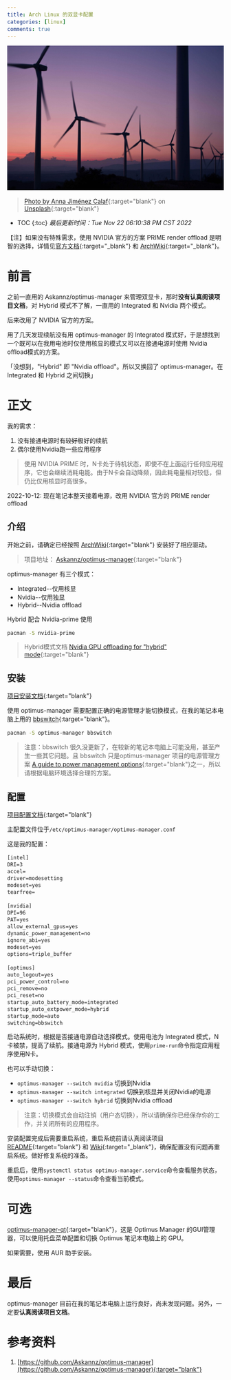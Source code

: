 ```yaml
---
title: Arch Linux 的双显卡配置
categories: [linux]
comments: true
---
```


<a data-fancybox="gallery" href="../assets/img/post/optimus/image01.jpg"><img src="../assets/img/post/optimus/image01.jpg">

> Photo by [Anna Jiménez Calaf](https://unsplash.com/@annajimenez?utm_source=unsplash&utm_medium=referral&utm_content=creditCopyText){:target="blank"} on [Unsplash](https://unsplash.com/?utm_source=unsplash&utm_medium=referral&utm_content=creditCopyText){:target="blank"}  

* TOC
{:toc}
*最后更新时间：Tue Nov 22 06:10:38 PM CST 2022*

【注】如果没有特殊需求，使用 NVIDIA 官方的方案 PRIME render offload 是明智的选择，详情见[官方文档](http://download.nvidia.com/XFree86/Linux-x86_64/525.53/README/primerenderoffload.html){:target="_blank"} 和 [ArchWiki](https://wiki.archlinux.org/title/PRIME#PRIME_render_offload){:target="_blank"}。

# 前言

之前一直用的 Askannz/optimus-manager 来管理双显卡，那时**没有认真阅读项目文档**，对 Hybrid 模式不了解，一直用的 Integrated 和 Nvidia 两个模式。

后来改用了 NVIDIA 官方的方案。

用了几天发现续航没有用 optimus-manager 的 Integrated 模式好，于是想找到一个既可以在我用电池时仅使用核显的模式又可以在接通电源时使用 Nvidia offload模式的方案。

<span class="spoiler" >「没想到，"Hybrid" 即 "Nvidia offload"。所以又换回了 optimus-manager。在 Integrated 和 Hybrid 之间切换」</span>

# 正文

我的需求：

1. 没有接通电源时有~~较好~~极好的续航
3. 偶尔使用Nvidia跑一些应用程序

> 使用 NVIDIA PRIME 时，N卡处于待机状态，即使不在上面运行任何应用程序，它也会继续消耗电能。由于N卡会自动降频，因此耗电量相对较低，但仍比仅用核显时高很多。

2022-10-12: 现在笔记本整天接着电源，改用 NVIDIA 官方的 PRIME render offload

## 介绍

开始之前，请确定已经按照 [ArchWiki](https://wiki.archlinux.org/title/NVIDIA){:target="blank"} 安装好了相应驱动。

> 项目地址： [Askannz/optimus-manager]( https://github.com/Askannz/optimus-manager){:target="blank"}

optimus-manager 有三个模式：

- Integrated--仅用核显
- Nvidia--仅用独显
- Hybrid--Nvidia offload

Hybrid 配合 Nvidia-prime 使用

```bash
pacman -S nvidia-prime
```

> Hybrid模式文档 [Nvidia GPU offloading for "hybrid" mode](https://github.com/Askannz/optimus-manager/wiki/Nvidia-GPU-offloading-for-%22hybrid%22-mode){:target="blank"}

## 安装

[项目安装文档](https://github.com/Askannz/optimus-manager#installation){:target="blank"}

使用 optimus-manager 需要配置正确的电源管理才能切换模式，在我的笔记本电脑上用的 [bbswitch](https://github.com/Bumblebee-Project/bbswitch){:target="blank"}。

```bash
pacman -S optimus-manager bbswitch
```

> 注意：bbswitch 很久没更新了，在较新的笔记本电脑上可能没用，甚至产生一些其它问题。且 bbswitch 只是optimus-manager 项目的电源管理方案 [A guide  to power management options](https://github.com/Askannz/optimus-manager/wiki/A-guide--to-power-management-options){:target="blank"}之一，所以请根据电脑环境选择合理的方案。

## 配置

[项目配置文档](https://github.com/Askannz/optimus-manager/#configuration){:target="blank"}

主配置文件位于`/etc/optimus-manager/optimus-manager.conf`

这是我的配置：

```
[intel]
DRI=3
accel=
driver=modesetting
modeset=yes
tearfree=

[nvidia]
DPI=96
PAT=yes
allow_external_gpus=yes
dynamic_power_management=no
ignore_abi=yes
modeset=yes
options=triple_buffer

[optimus]
auto_logout=yes
pci_power_control=no
pci_remove=no
pci_reset=no
startup_auto_battery_mode=integrated
startup_auto_extpower_mode=hybrid
startup_mode=auto
switching=bbswitch
```

启动系统时，根据是否接通电源自动选择模式。使用电池为 Integrated 模式，N卡被禁，提高了续航。接通电源为 Hybrid 模式，使用`prime-run`命令指定应用程序使用N卡。

也可以手动切换：

- `optimus-manager --switch nvidia` 切换到Nvidia
- `optimus-manager --switch integrated` 切换到核显并关闭Nvidia的电源
- `optimus-manager --switch hybrid` 切换到Nvidia offload

> 注意：切换模式会自动注销（用户态切换），所以请确保你已经保存你的工作，并关闭所有的应用程序。

安装配置完成后需要重启系统，重启系统前请认真阅读项目 [README](https://github.com/Askannz/optimus-manager/blob/master/README.md){:target="blank"} 和 [Wiki](https://github.com/Askannz/optimus-manager/wiki){:target="_blank"}，确保配置没有问题再重启系统。做好修复系统的准备。

重启后，使用`systemctl status optimus-manager.service`命令查看服务状态，使用`optimus-manager --status`命令查看当前模式。

# 可选

[optimus-manager-qt](https://github.com/Shatur/optimus-manager-qt){:target="blank"}，这是 Optimus Manager 的GUI管理器，可以使用托盘菜单配置和切换 Optimus 笔记本电脑上的 GPU。

如果需要，使用 AUR 助手安装。

# 最后

optimus-manager 目前在我的笔记本电脑上运行良好，尚未发现问题。另外，一定要**认真阅读项目文档**。

# 参考资料

1. [https://github.com/Askannz/optimus-manager](https://github.com/Askannz/optimus-manager){:target="blank"}
